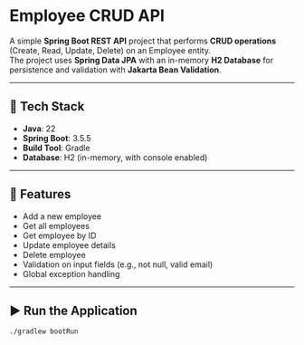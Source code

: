 # Employee CRUD API 

A simple **Spring Boot REST API** project that performs **CRUD operations** (Create, Read, Update, Delete) on an Employee entity.  
The project uses **Spring Data JPA** with an in-memory **H2 Database** for persistence and validation with **Jakarta Bean Validation**.

---

## 🔧 Tech Stack
- **Java**: 22  
- **Spring Boot**: 3.5.5  
- **Build Tool**: Gradle  
- **Database**: H2 (in-memory, with console enabled)  

---

## 📌 Features
- Add a new employee  
- Get all employees  
- Get employee by ID  
- Update employee details  
- Delete employee  
- Validation on input fields (e.g., not null, valid email)  
- Global exception handling  

---

## ▶️ Run the Application
```bash
./gradlew bootRun

